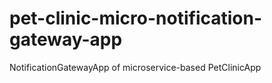 # pet-clinic-micro-notification-gateway-app
NotificationGatewayApp of microservice-based PetClinicApp

